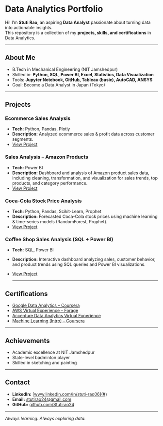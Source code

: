 #  Data Analytics Portfolio

Hi! I’m **Stuti Rao**, an aspiring **Data Analyst** passionate about turning data into actionable insights.  
This repository is a collection of my **projects, skills, and certifications** in Data Analytics.  

---

##  About Me
-  B.Tech in Mechanical Engineering (NIT Jamshedpur)  
-  Skilled in: **Python, SQL, Power BI, Excel, Statistics, Data Visualization**  
-  Tools: **Jupyter Notebook, GitHub, Tableau (basic), AutoCAD, ANSYS**  
-  Goal: Become a Data Analyst in Japan (Tokyo) 

---

##  Projects

###  Ecommerce Sales Analysis
- **Tech:** Python, Pandas, Plotly  
- **Description:** Analyzed ecommerce sales & profit data across customer segments.  
- [View Project](https://github.com/Stutirao24/ecommerce-sales-analysis)

###  Sales Analysis – Amazon Products
- **Tech:** Power BI  
- **Description:** Dashboard and analysis of Amazon product sales data, including cleaning, transformation, and visualization for sales trends, top products, and category performance.  
- [View Project](https://github.com/Stutirao24/Sales-Analysis-Amazon-Products-)

###  Coca-Cola Stock Price Analysis
- **Tech:** Python, Pandas, Scikit-Learn, Prophet  
- **Description:** Forecasted Coca-Cola stock prices using machine learning & time-series models (RandomForest, Prophet).  
- [View Project](https://github.com/Stutirao24/coca-cola-stock-analysis)

###  Coffee Shop Sales Analysis (SQL + Power BI)
- **Tech:** SQL, Power BI  
- **Description:** Interactive dashboard analyzing sales, customer behavior, and product trends using SQL queries and Power BI visualizations.  
- [View Project](https://github.com/Stutirao24/Coffee-Shop-Sales-Analysis-SQL-Power-BI)

  ---

##  Certifications
- [Google Data Analytics – Coursera](https://github.com/Stutirao24/certificates/blob/main/Google_Data_Analytics.pdf)
- [AWS Virtual Experience – Forage](https://github.com/Stutirao24/certificates/blob/main/AWS_Certificate.pdf)
- [Accenture Data Analytics Virtual Experience](https://github.com/Stutirao24/certificates/blob/main/Accenture_Certificate.pdf)
- [Machine Learning (Intro) – Coursera](https://github.com/Stutirao24/certificates/blob/main/ML_Intro.pdf)
 

---

##  Achievements
- Academic excellence at NIT Jamshedpur  
- State-level badminton player  
- Skilled in sketching and painting  

---

##  Contact
- **LinkedIn:** [www.linkedin.com/in/stuti-rao06](#)  
- **Email:** stutirao24@gmail.com
-  **GitHub:** [github.com/Stutirao24](https://github.com/Stutirao24)

---
 *Always learning. Always exploring data.* 
